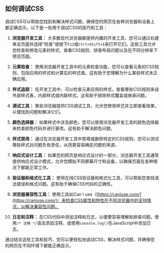 ## 如何调试CSS

调试CSS可以帮助您找到和解决样式问题，确保您的网页在各种浏览器和设备上都正确显示。以下是一些用于调试CSS的技巧和工具：

1. **浏览器开发工具：** 大多数现代浏览器都提供内置的开发工具，您可以通过右键单击页面并选择"检查"或按下`F12`或`Ctrl+Shift+I`来打开它们。这些工具允许您检查和修改元素的样式、查看CSS规则、排查布局问题以及在不同分辨率下预览页面。

2. **元素检查：** 使用浏览器开发工具中的元素检查功能，您可以查看元素的CSS规则，包括应用的样式和计算后的样式值。这有助于您理解为什么某些样式未正确应用。

3. **样式追踪：** 在开发工具中，可以检查元素应用的样式，查看哪些CSS规则来自外部样式表、内部样式或内联样式。这有助于排除样式覆盖或继承问题。

4. **调试工具：** 某些浏览器提供CSS调试工具，允许您修改样式并立即查看效果，以便找到问题和解决它们。

5. **颜色选择器：** 如果样式中涉及颜色，您可以使用浏览器开发工具的颜色选择器来检查颜色代码并进行更改。这有助于解决颜色问题。

6. **样式禁用：** 通过在浏览器开发工具中禁用或删除特定的CSS规则，您可以测试哪些样式对问题负有责任，从而更容易确定问题的来源。

7. **响应式设计工具：** 如果您的网页是响应式设计的一部分，浏览器开发工具通常提供响应式设计模式，允许您模拟不同屏幕尺寸和设备，以确保页面在各种情况下都能正常工作。

8. **验证器和格式化工具：** 使用在线CSS验证器和格式化工具，可以帮助您查找语法错误和格式问题。这有助于确保CSS代码的正确性。

9. **浏览器兼容性工具：** 使用工具如Can I use（[https://caniuse.com/](https://caniuse.com/)）来检查CSS属性和特性在不同浏览器中的支持情况，以解决兼容性问题。

10. **日志和注释：** 在CSS代码中添加注释和日志，以便更容易理解和排查问题。使用`/* 注释 */`语法添加注释，或使用`console.log()`在JavaScript中添加日志。

通过结合这些工具和技巧，您可以更轻松地调试CSS，解决样式问题，并确保您的网页在不同环境下都能正确显示。